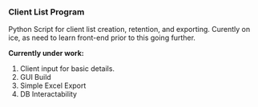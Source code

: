### Client List Program

Python Script for client list creation, retention, and exporting. Curently on ice, as need to learn front-end prior to this going further.

**Currently under work:**
  1. Client input for basic details.
  2. GUI Build
  3. Simple Excel Export
  4. DB Interactability
